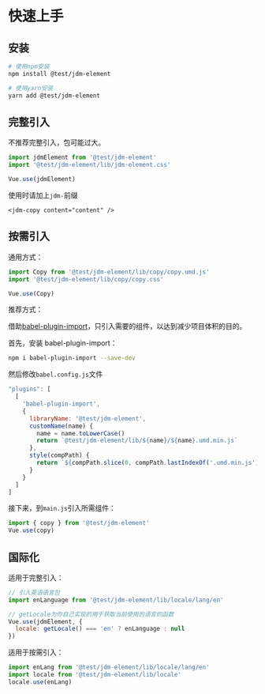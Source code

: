 # 快速上手

## 安装

```sh
# 使用npm安装
npm install @test/jdm-element

# 使用yarn安装
yarn add @test/jdm-element
```

## 完整引入

不推荐完整引入，包可能过大。

```javascript
import jdmElement from '@test/jdm-element'
import '@test/jdm-element/lib/jdm-element.css'

Vue.use(jdmElement)
```

使用时请加上`jdm-`前缀

```vue
<jdm-copy content="content" />
```

## 按需引入

通用方式：

```javascript
import Copy from '@test/jdm-element/lib/copy/copy.umd.js'
import '@test/jdm-element/lib/copy/copy.css'

Vue.use(Copy)
```

推荐方式：

借助[babel-plugin-import](https://github.com/ant-design/babel-plugin-import)，只引入需要的组件，以达到减少项目体积的目的。

首先，安装 babel-plugin-import：

```sh
npm i babel-plugin-import --save-dev
```

然后修改`babel.config.js`文件

```javascript
"plugins": [
  [
    'babel-plugin-import',
    {
      libraryName: '@test/jdm-element',
      customName(name) {
        name = name.toLowerCase()
        return `@test/jdm-element/lib/${name}/${name}.umd.min.js`
      },
      style(compPath) {
        return `${compPath.slice(0, compPath.lastIndexOf('.umd.min.js'))}.css`
      }
    }
  ]
]
```

接下来，到`main.js`引入所需组件：

```javascript
import { copy } from '@test/jdm-element'
Vue.use(copy)
```

## 国际化

适用于完整引入：

```javascript
// 引入英语语言包
import enLanguage from '@test/jdm-element/lib/locale/lang/en'

// getLocale为你自己实现的用于获取当前使用的语言的函数
Vue.use(jdmElement, {
  locale: getLocale() === 'en' ? enLanguage : null
})
```

适用于按需引入：

```javascript
import enLang from '@test/jdm-element/lib/locale/lang/en'
import locale from '@test/jdm-element/lib/locale'
locale.use(enLang)
```
